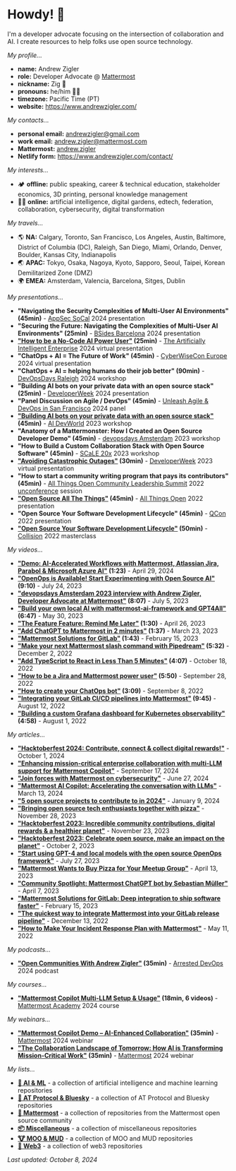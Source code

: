 # Howdy! 👋

I'm a developer advocate focusing on the intersection of collaboration and AI. I create resources to help folks use open source technology.

*My profile...*

- **name:** Andrew Zigler
- **role:** Developer Advocate @ [Mattermost](https://mattermost.com/)
- **nickname:** Zig 🪩
- **pronouns:** he/him 🏳️‍🌈
- **timezone:** Pacific Time (PT)
- **website:** https://www.andrewzigler.com/

_My contacts..._

- **personal email:** andrewzigler@gmail.com
- **work email:** andrew.zigler@mattermost.com
- **Mattermost:** [andrew.zigler](https://community.mattermost.com/core/messages/@andrew.zigler)
- **Netlify form:** https://www.andrewzigler.com/contact/

_My interests..._

- 🏕️ **offline:** public speaking, career & technical education, stakeholder economics, 3D printing, personal knowledge management
- 👨‍💻 **online:** artificial intelligence, digital gardens, edtech, federation, collaboration, cybersecurity, digital transformation

_My travels..._

- 🌎 **NA:** Calgary, Toronto, San Francisco, Los Angeles, Austin, Baltimore, District of Columbia (DC), Raleigh, San Diego, Miami, Orlando, Denver, Boulder, Kansas City, Indianapolis
- 🌏 **APAC:** Tokyo, Osaka, Nagoya, Kyoto, Sapporo, Seoul, Taipei, Korean Demilitarized Zone (DMZ)
- 🌍 **EMEA:** Amsterdam, Valencia, Barcelona, Sitges, Dublin

_My presentations..._

- **"Navigating the Security Complexities of Multi-User AI Environments" (45min)** - [AppSec SoCal](https://planetcybersec.com/061224-conference/) 2024 presentation
- **"Securing the Future: Navigating the Complexities of Multi-User AI Environments" (25min)** - [BSides Barcelona](https://bsides.barcelona/) 2024 presentation
- **["How to be a No-Code AI Power User"](https://www.youtube.com/watch?v=RN8z6PD3wJ8) (25min)** - [The Artificially Intelligent Enterprise](https://www.techstrongevents.com/the-artificially-intelligent-enterprise/home) 2024 virtual presentation
- **"ChatOps + AI = The Future of Work" (45min)** - [CyberWiseCon Europe](https://cyberwisecon.eu/#) 2024 virtual presentation
- **"ChatOps + AI = helping humans do their job better" (90min)** - [DevOpsDays Raleigh](https://devopsdays.org/events/2024-raleigh/program/andrew-zigler-workshop/) 2024 workshop
- **"Building AI bots on your private data with an open source stack" (25min)** - [DeveloperWeek](https://www.developerweek.com/) 2024 presentation
- **"Panel Discussion on Agile / DevOps" (45min)** - [Unleash Agile & DevOps in San Francisco](https://ace.atlassian.com/events/details/atlassian-san-francisco-bay-area-presents-unleash-agile-amp-devops-in-san-francisco/) 2024 panel
- **["Building AI bots on your private data with an open source stack"](https://www.youtube.com/watch?v=6dtMktLW5KI) (45min)** - [AI DevWorld](https://aidevworld.com/) 2023 workshop
- **"Anatomy of a Mattermonster: How I Created an Open Source Developer Demo" (45min)** - [devopsdays Amsterdam](https://devopsdays.org/events/2023-amsterdam/program/ws-andrew-zigler) 2023 workshop
- **"How to Build a Custom Collaboration Stack with Open Source Software" (45min)** - [SCaLE 20x](https://www.socallinuxexpo.org/scale/20x/presentations/workshop-how-build-custom-collaboration-stack-open-source-software) 2023 workshop
- **["Avoiding Catastrophic Outages"](https://www.youtube.com/watch?v=4mBYM1jQoz0) (30min)** - [DeveloperWeek](https://sched.co/1HwgI) 2023 virtual presentation
- **"How to start a community writing program that pays its contributors" (45min)** - [All Things Open Community Leadership Summit](https://2022.allthingsopen.org/events/community-leadership-summit/) 2022 [unconference](https://en.wikipedia.org/wiki/Unconference) session
- **["Open Source All The Things"](https://www.youtube.com/watch?v=gPuWestSQJQ) (45min)** - [All Things Open](https://2022.allthingsopen.org/sessions/open-source-all-the-things/) 2022 presentation
- **"Open Source Your Software Development Lifecycle" (45min)** - [QCon](https://qconsf.com/speakers/andrewzigler) 2022 presentation
- **["Open Source Your Software Development Lifecycle"](https://flic.kr/p/2ntwFeZ) (50min)** - [Collision](https://collisionconf.com/) 2022 masterclass

_My videos..._

- **["Demo: AI-Accelerated Workflows with Mattermost, Atlassian Jira, Parabol & Microsoft Azure AI"](https://www.youtube.com/watch?v=kDaZoGaQjIM) (1:23)** - April 29, 2024
- **["OpenOps is Available! Start Experimenting with Open Source AI"](https://www.youtube.com/watch?v=20KSKBzZmik) (9:10)** - July 24, 2023
- **["devopsdays Amsterdam 2023 interview with Andrew Zigler, Developer Advocate at Mattermost"](https://www.youtube.com/watch?v=C0Gv8567-oE) (8:07)** - July 5, 2023
- **["Build your own local AI with mattermost-ai-framework and GPT4All"](https://www.youtube.com/watch?v=h7vHwVabPQc) (6:47)** - May 30, 2023
- **["The Feature Feature: Remind Me Later"](https://www.youtube.com/watch?v=Fu2b49ca9W8) (1:30)** - April 26, 2023
- **["Add ChatGPT to Mattermost in 2 minutes"](https://www.youtube.com/watch?v=Hx4Ex7YZZiA) (1:37)** - March 23, 2023
- **["Mattermost Solutions for GitLab"](https://www.youtube.com/watch?v=cTIAfaGR7OU) (1:43)** - February 15, 2023
- **["Make your next Mattermost slash command with Pipedream"](https://www.youtube.com/watch?v=QabKh5yF4-A) (5:32)** - December 2, 2022
- **["Add TypeScript to React in Less Than 5 Minutes"](https://www.youtube.com/watch?v=12qzCOYLLoc) (4:07)** - October 18, 2022
- **["How to be a Jira and Mattermost power user"](https://www.youtube.com/watch?v=W8pDtiiD9r0) (5:50)** - September 28, 2022
- **["How to create your ChatOps bot"](https://www.youtube.com/watch?v=LdNnwPp1G6k) (3:09)** - September 8, 2022
- **["Integrating your GitLab CI/CD pipelines into Mattermost"](https://www.youtube.com/watch?v=li2jaPziXTQ) (9:45)** - August 12, 2022
- **["Building a custom Grafana dashboard for Kubernetes observability"](https://www.youtube.com/watch?v=iEMxDxujkAQ) (4:58)** - August 1, 2022

_My articles..._

- **["Hacktoberfest 2024: Contribute, connect & collect digital rewards!"](https://mattermost.com/blog/hacktoberfest-2024/)** - October 1, 2024
- **["Enhancing mission-critical enterprise collaboration with multi-LLM support for Mattermost Copilot"](https://mattermost.com/blog/mattermost-copilot-multi-llm-support/)** - September 17, 2024
- **["Join forces with Mattermost on cybersecurity"](https://mattermost.com/blog/join-forces-with-mattermost-on-cybersecurity/)** - June 27, 2024
- **["Mattermost AI Copilot: Accelerating the conversation with LLMs"](https://mattermost.com/blog/mattermost-ai-copilot-accelerating-the-conversation-with-llms/)** - March 13, 2024
- **["5 open source projects to contribute to in 2024"](https://mattermost.com/blog/5-open-source-projects-to-contribute-to-in-2024/)** - January 9, 2024
- **["Bringing open source tech enthusiasts together with pizza"](https://mattermost.com/blog/bringing-open-source-tech-enthusiasts-together-with-pizza/)** - November 28, 2023
- **["Hacktoberfest 2023: Incredible community contributions, digital rewards & a healthier planet"](https://mattermost.com/blog/hacktoberfest-2023-incredible-community-contributions-digital-rewards-a-healthier-planet/)** - November 23, 2023
- **["Hacktoberfest 2023: Celebrate open source, make an impact on the planet"](https://mattermost.com/blog/mattermost-hacktoberfest-2023/)** - October 2, 2023
- **["Start using GPT-4 and local models with the open source OpenOps framework"](https://mattermost.com/blog/open-source-ai-framework/)** - July 27, 2023
- **["Mattermost Wants to Buy Pizza for Your Meetup Group"](https://mattermost.com/blog/mattermost-wants-to-buy-pizza-for-your-meetup-group/)** - April 13, 2023
- **["Community Spotlight: Mattermost ChatGPT bot by Sebastian Müller"](https://mattermost.com/blog/community-spotlight-mattermost-chatgpt-bot-by-sebastian-muller/)** - April 7, 2023
- **["Mattermost Solutions for GitLab: Deep integration to ship software faster"](https://mattermost.com/blog/mattermost-solutions-for-gitlab/)** - February 15, 2023
- **["The quickest way to integrate Mattermost into your GitLab release pipeline"](https://mattermost.com/blog/integrate-mattermost-into-gitlab-release-pipeline/)** - December 13, 2022
- **["How to Make Your Incident Response Plan with Mattermost"](https://mattermost.com/blog/how-to-make-your-incident-response-plan-with-mattermost/)** - May 11, 2022

_My podcasts..._

- **["Open Communities With Andrew Zigler"](https://www.arresteddevops.com/open-communities/) (35min)** - [Arrested DevOps](https://www.arresteddevops.com/) 2024 podcast

_My courses..._

- **["Mattermost Copilot Multi-LLM Setup & Usage"](https://academy.mattermost.com/p/new-mattermost-copilot-multi-llm-setup-usage) (18min, 6 videos)** - [Mattermost Academy](https://academy.mattermost.com/) 2024 course

_My webinars..._

- **["Mattermost Copilot Demo – AI-Enhanced Collaboration"](https://mattermost.com/video/copilot-demo-ai-enhanced-collaboration/) (35min)** - [Mattermost](https://mattermost.com/) 2024 webinar
- **["The Collaboration Landscape of Tomorrow: How AI is Transforming Mission-Critical Work"](https://mattermost.com/video/ai-collaboration-landscape-of-tomorrow/) (35min)** - [Mattermost](https://mattermost.com/) 2024 webinar

_My lists..._

- **[🧠 AI & ML](https://github.com/stars/azigler/lists/ai-ml)** - a collection of artificial intelligence and machine learning repositories
- **[🔣 AT Protocol & Bluesky](https://github.com/stars/azigler/lists/at-protocol-bluesky)** - a collection of AT Protocol and Bluesky repositories
- **[🧭 Mattermost](https://github.com/stars/azigler/lists/mattermost)** - a collection of repositories from the Mattermost open source community
- **[📦 Miscellaneous](https://github.com/stars/azigler/lists/miscellaneous)** - a collection of miscellaneous repositories
- **[🐮 MOO & MUD](https://github.com/stars/azigler/lists/moo-mud)** - a collection of MOO and MUD repositories
- **[🪸 Web3](https://github.com/stars/azigler/lists/web3)** - a collection of web3 repositories

*Last updated: October 8, 2024*
